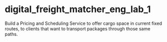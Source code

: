# digital_freight_matcher_eng_lab_1
Build a Pricing and Scheduling Service to offer cargo space in current fixed routes, to clients that want to transport packages through those same paths.
